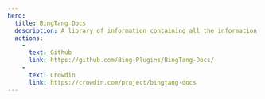 ```yaml
---
hero:
  title: BingTang Docs
  description: A library of information containing all the information about BingTang
  actions:
    - 
      text: Github
      link: https://github.com/Bing-Plugins/BingTang-Docs/
    - 
      text: Crowdin
      link: https://crowdin.com/project/bingtang-docs
---
```


